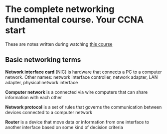 # The complete networking fundamental course. Your CCNA start

These are notes written during watching [this course](https://www.udemy.com/course/complete-networking-fundamentals-course-ccna-start/)

## Basic networking terms

**Network interface card** (NIC) is hardware that connects a PC to a computer network. Other names: network interface controller, network adapter, LAN adapter, physical network interface

**Computer network** is a connected via wire computers that can share information with each other

**Network protocol** is a set of rules that governs the communication between devices connected to a computer network

**Router** is a device that move data or information from one interface to another interface based on some kind of decision criteria
